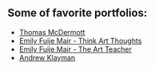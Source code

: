 ## Some of favorite portfolios:
- [Thomas McDermott](https://tommcd09.github.io/#one)
- [Emily Fuije Mair - Think Art Thoughts](https://thinkartthoughts.wordpress.com/)
- [Emily Fuije Mair - The Art Teacher](https://emilyfujiemair.wixsite.com/art-teacher)
- [Andrew Klayman](https://www.aklayman.com/)